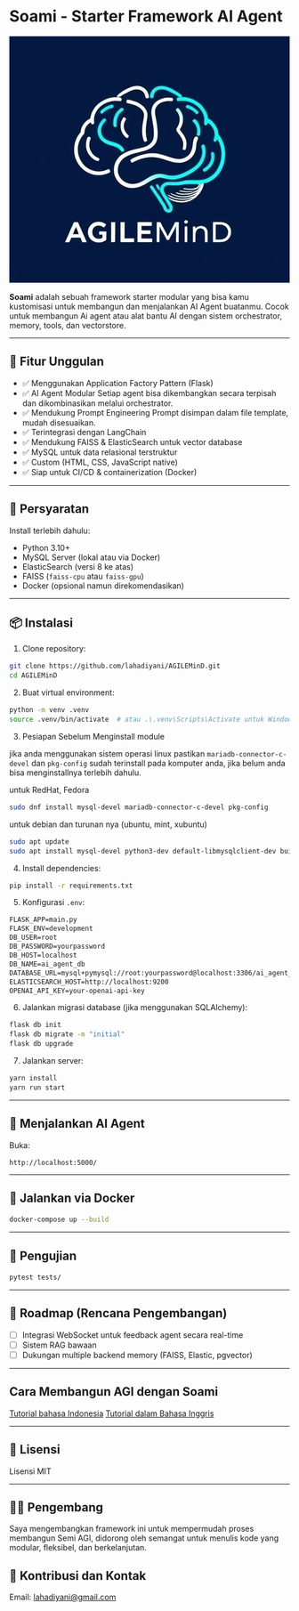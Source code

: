 # Soami - Starter Framework AI Agent

![logo](app/static/assets/icon.jpg)

**Soami** adalah sebuah framework starter modular yang bisa kamu kustomisasi untuk membangun dan menjalankan AI Agent buatanmu. Cocok untuk membangun Ai agent atau alat bantu AI dengan sistem orchestrator, memory, tools, dan vectorstore.

---

## 🚀 Fitur Unggulan

* ✅ Menggunakan Application Factory Pattern (Flask)
* ✅ AI Agent Modular Setiap agent bisa dikembangkan secara terpisah dan dikombinasikan melalui orchestrator.
* ✅ Mendukung Prompt Engineering Prompt disimpan dalam file template, mudah disesuaikan.
* ✅ Terintegrasi dengan LangChain
* ✅ Mendukung FAISS & ElasticSearch untuk vector database
* ✅ MySQL untuk data relasional terstruktur
* ✅ Custom (HTML, CSS, JavaScript native)
* ✅ Siap untuk CI/CD & containerization (Docker)

---

## 🔧 Persyaratan

Install terlebih dahulu:

* Python 3.10+
* MySQL Server (lokal atau via Docker)
* ElasticSearch (versi 8 ke atas)
* FAISS (`faiss-cpu` atau `faiss-gpu`)
* Docker (opsional namun direkomendasikan)

---

## 📦 Instalasi

1. Clone repository:

```bash
git clone https://github.com/lahadiyani/AGILEMinD.git
cd AGILEMinD
```

2. Buat virtual environment:

```bash
python -m venv .venv
source .venv/bin/activate  # atau .\.venv\Scripts\Activate untuk Windows
```

3. Pesiapan Sebelum Menginstall module

jika anda menggunakan sistem operasi linux pastikan `mariadb-connector-c-devel` dan `pkg-config` sudah terinstall pada komputer anda, jika belum anda bisa menginstallnya terlebih dahulu.

untuk RedHat, Fedora


```sh
sudo dnf install mysql-devel mariadb-connector-c-devel pkg-config
```

untuk debian dan turunan nya (ubuntu, mint, xubuntu)

```sh
sudo apt update
sudo apt install mysql-devel python3-dev default-libmysqlclient-dev build-essential pkg-config
```

4. Install dependencies:

```bash
pip install -r requirements.txt
```

5. Konfigurasi `.env`:

```env
FLASK_APP=main.py
FLASK_ENV=development
DB_USER=root
DB_PASSWORD=yourpassword
DB_HOST=localhost
DB_NAME=ai_agent_db
DATABASE_URL=mysql+pymysql://root:yourpassword@localhost:3306/ai_agent_db
ELASTICSEARCH_HOST=http://localhost:9200
OPENAI_API_KEY=your-openai-api-key
```

6. Jalankan migrasi database (jika menggunakan SQLAlchemy):

```bash
flask db init
flask db migrate -m "initial"
flask db upgrade
```

7. Jalankan server:

```bash
yarn install
yarn run start
```

---

## 🧠 Menjalankan AI Agent

Buka:

```
http://localhost:5000/
```

---

## 🐳 Jalankan via Docker

```bash
docker-compose up --build
```

---

## 🧪 Pengujian

```bash
pytest tests/
```

---

## 📌 Roadmap (Rencana Pengembangan)

* [ ] Integrasi WebSocket untuk feedback agent secara real-time
* [ ] Sistem RAG bawaan
* [ ] Dukungan multiple backend memory (FAISS, Elastic, pgvector)

---

## Cara Membangun AGI dengan Soami

[Tutorial bahasa Indonesia](documentation/tutorial.md)
[Tutorial dalam Bahasa Inggris](documentation/tutorial_eng.md)

---

## 📄 Lisensi

Lisensi MIT

---

## 👨‍💻 Pengembang

Saya mengembangkan framework ini untuk mempermudah proses membangun Semi AGI, didorong oleh semangat untuk menulis kode yang modular, fleksibel, dan berkelanjutan.

## 🤝 Kontribusi dan Kontak

Email: [lahadiyani@gmail.com](mailto:lahadiyani@gmail.com)
